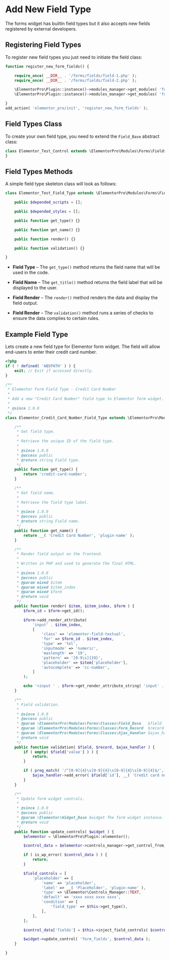 # Add New Field Type

The forms widget has builtin field types but it also accepts new fields registered by external developers.

## Registering Field Types

To register new field types you just need to initiate the field class:

```php
function register_new_form_fields() {

	require_once( __DIR__ . '/forms/fields/field-1.php' );
	require_once( __DIR__ . '/forms/fields/field-2.php' );

	\ElementorPro\Plugin::instance()->modules_manager->get_modules( 'forms' )->add_form_field_type( 'field-1', new \Field_1() );
	\ElementorPro\Plugin::instance()->modules_manager->get_modules( 'forms' )->add_form_field_type( 'field-2', new \Field_2() );

}
add_action( 'elementor_pro/init', 'register_new_form_fields' );
```

## Field Types Class

To create your own field type, you need to extend the `Field_Base` abstract class:

```php
class Elementor_Test_Control extends \ElementorPro\Modules\Forms\Fields\Field_Base {
}
```

## Field Types Methods

A simple field type skeleton class will look as follows:

```php
class Elementor_Test_Field_Type extends \ElementorPro\Modules\Forms\Fields\Field_Base {

	public $depended_scripts = [];

	public $depended_styles = [];

	public function get_type() {}

	public function get_name() {}

	public function render() {}

	public function validation() {}

}
```

* **Field Type** – The `get_type()` method returns the field name that will be used in the code.

* **Field Name** – The `get_title()` method returns the field label that will be displayed to the user.

* **Field Render** – The `render()` method renders the data and display the field output.

* **Field Render** – The `validation()` method runs a series of checks to ensure the data complies to certain rules.

## Example Field Type

Lets create a new field type for Elementor form widget. The field will allow end-users to enter their credit card number.

```php
<?php
if ( ! defined( 'ABSPATH' ) ) {
	exit; // Exit if accessed directly.
}

/**
 * Elementor Form Field Type - Credit Card Number
 *
 * Add a new "Credit Card Number" field type to Elementor form widget.
 *
 * @since 1.0.0
 */
class Elementor_Credit_Card_Number_Field_Type extends \ElementorPro\Modules\Forms\Fields\Field_Base {

	/**
	 * Get field type.
	 *
	 * Retrieve the unique ID of the field type.
	 *
	 * @since 1.0.0
	 * @access public
	 * @return string Field type.
	 */
	public function get_type() {
		return 'credit-card-number';
	}

	/**
	 * Get field name.
	 *
	 * Retrieve the field type label.
	 *
	 * @since 1.0.0
	 * @access public
	 * @return string Field name.
	 */
	public function get_name() {
		return __( 'Credit Card Number', 'plugin-name' );
	}

	/**
	 * Render field output on the frontend.
	 *
	 * Written in PHP and used to generate the final HTML.
	 *
	 * @since 1.0.0
	 * @access public
	 * @param mixed $item
	 * @param mixed $item_index
	 * @param mixed $form
	 * @return void
	 */
	public function render( $item, $item_index, $form ) {
		$form_id = $form->get_id();

		$form->add_render_attribute(
			'input' . $item_index,
			[
				'class' => 'elementor-field-textual',
				'for' => $form_id . $item_index,
				'type' => 'tel',
				'inputmode' => 'numeric',
				'maxlength' => '19',
				'pattern' => '[0-9\s]{19}',
				'placeholder' => $item['placeholder'],
				'autocomplete' => 'cc-number',
			]
		);

		echo '<input ' . $form->get_render_attribute_string( 'input' . $item_index ) . '>';
	}

	/**
	 * Field validation.
	 *
	 * @since 1.0.0
	 * @access public
	 * @param \ElementorPro\Modules\Forms\Classes\Field_Base   $field
	 * @param \ElementorPro\Modules\Forms\Classes\Form_Record  $record
	 * @param \ElementorPro\Modules\Forms\Classes\Ajax_Handler $ajax_handler
	 * @return void
	 */
	public function validation( $field, $record, $ajax_handler ) {
		if ( empty( $field['value'] ) ) {
			return;
		}

		if ( preg_match( '/^[0-9]{4}\s[0-9]{4}\s[0-9]{4}\s[0-9]{4}$/', $field['value'] ) !== 1 ) {
			$ajax_handler->add_error( $field['id'], __( 'Credit card number must be in "XXXX XXXX XXXX XXXXX" format.', 'plugin-name' ) );
		}
	}

	/**
	 * Update form widget controls.
	 *
	 * @since 1.0.0
	 * @access public
	 * @param \Elementor\Widget_Base $widget The form widget instance.
	 * @return void
	 */
	public function update_controls( $widget ) {
		$elementor = \ElementorPro\Plugin::elementor();

		$control_data = $elementor->controls_manager->get_control_from_stack( $widget->get_unique_name(), 'form_fields' );

		if ( is_wp_error( $control_data ) ) {
			return;
		}

		$field_controls = [
			'placeholder' => [
				'name' => 'placeholder',
				'label' => __( 'Placeholder', 'plugin-name' ),
				'type' => \Elementor\Controls_Manager::TEXT,
				'default' => 'xxxx xxxx xxxx xxxx',
				'condition' => [
					'field_type' => $this->get_type(),
				],
			],
		];

		$control_data['fields'] = $this->inject_field_controls( $control_data['fields'], $field_controls );

		$widget->update_control( 'form_fields', $control_data );
	}

}
```
